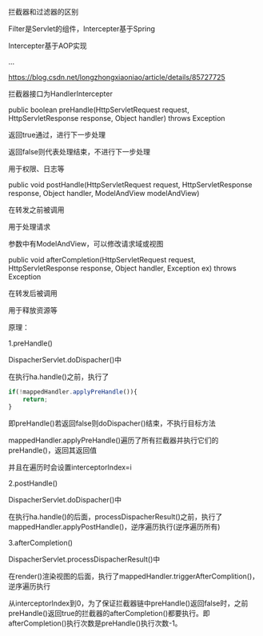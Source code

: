拦截器和过滤器的区别

Filter是Servlet的组件，Intercepter基于Spring

Intercepter基于AOP实现

...

https://blog.csdn.net/longzhongxiaoniao/article/details/85727725



拦截器接口为HandlerIntercepter



public boolean preHandle(HttpServletRequest request, HttpServletResponse response, Object handler) throws Exception

返回true通过，进行下一步处理

返回false则代表处理结束，不进行下一步处理

用于权限、日志等



public void postHandle(HttpServletRequest request, HttpServletResponse response, Object handler, ModelAndView modelAndView)

在转发之前被调用

用于处理请求

参数中有ModelAndView，可以修改请求域或视图





public void afterCompletion(HttpServletRequest request, HttpServletResponse response, Object handler, Exception ex) throws Exception

在转发后被调用

用于释放资源等







原理：

1.preHandle()

DispacherServlet.doDispacher()中

在执行ha.handle()之前，执行了

```javascript
if(!mappedHandler.applyPreHandle()){
    return;
}
```

即preHandle()若返回false则doDispacher()结束，不执行目标方法

mappedHandler.applyPreHandle()遍历了所有拦截器并执行它们的preHandle()，返回其返回值

并且在遍历时会设置interceptorIndex=i



2.postHandle()

DispacherServlet.doDispacher()中

在执行ha.handle()的后面，processDispacherResult()之前，执行了mappedHandler.applyPostHandle()，逆序遍历执行(逆序遍历所有)



3.afterCompletion()

DispacherServlet.processDispacherResult()中

在render()渲染视图的后面，执行了mappedHandler.triggerAfterComplition()，逆序遍历执行

从interceptorIndex到0，为了保证拦截器链中preHandle()返回false时，之前preHandle()返回true的拦截器的afterCompletion()都要执行。即afterCompletion()执行次数是preHandle()执行次数-1。

